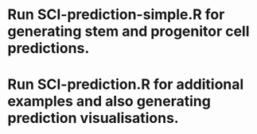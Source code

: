 # Run SCI-prediction-simple.R for generating stem and progenitor cell predictions. 
# Run SCI-prediction.R for additional examples and also generating prediction visualisations. 
